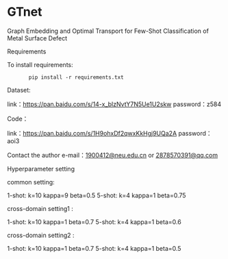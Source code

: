 # GTnet
Graph Embedding and Optimal Transport for Few-Shot Classification of Metal Surface Defect

Requirements

To install requirements:

           pip install -r requirements.txt

Dataset:

link：https://pan.baidu.com/s/14-x_blzNvtY7N5Ue1U2skw password：z584

Code：

link：https://pan.baidu.com/s/1H9ohxDf2qwxKkHgj9UQa2A password：aoi3 

Contact the author e-mail：1900412@neu.edu.cn or 2878570391@qq.com

Hyperparameter setting

common setting:

1-shot: k=10 kappa=9 beta=0.5 5-shot: k=4 kappa=1 beta=0.75

cross-domain setting1 :

1-shot: k=10 kappa=1 beta=0.7 5-shot: k=4 kappa=1 beta=0.6

cross-domain setting2 :

1-shot: k=10 kappa=1 beta=0.7 5-shot: k=4 kappa=1 beta=0.5

